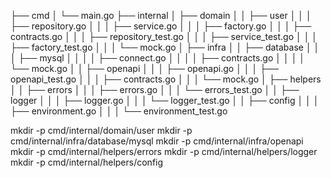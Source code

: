 ├── cmd
│   └── main.go
├── internal
│   ├── domain
│   │   ├── user
│   │   │   ├── repository.go
│   │   │   ├── service.go
│   │   │   ├── factory.go
│   │   │   ├── contracts.go
│   │   │   ├── repository_test.go
│   │   │   ├── service_test.go
│   │   │   ├── factory_test.go
│   │   │   └── mock.go
│   ├── infra
│   │   ├── database
│   │   │   ├── mysql
│   │   │   │   ├── connect.go
│   │   │   │   ├── contracts.go
│   │   │   │   └── mock.go
│   │   ├── openapi
│   │   │   ├── openapi.go
│   │   │   ├── openapi_test.go
│   │   │   ├── contracts.go
│   │   │   └── mock.go
│   ├── helpers
│   │   ├── errors
│   │   │   ├── errors.go
│   │   │   └── errors_test.go
│   │   ├── logger
│   │   │   ├── logger.go
│   │   │   └── logger_test.go
│   │   ├── config
│   │   │   ├── environment.go
│   │   │   └── environment_test.go

mkdir -p cmd/internal/domain/user
mkdir -p cmd/internal/infra/database/mysql
mkdir -p cmd/internal/infra/openapi
mkdir -p cmd/internal/helpers/errors
mkdir -p cmd/internal/helpers/logger
mkdir -p cmd/internal/helpers/config
